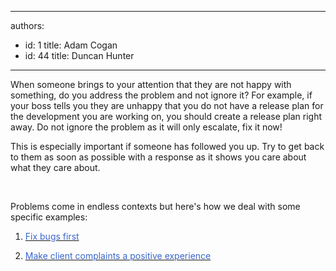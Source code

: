 

---
authors:
  - id: 1
    title: Adam Cogan
  - id: 44
    title: Duncan Hunter
---




<span class='intro'> <p>When someone brings to your attention that they are not happy with something, do you address the problem and not ignore it? For example, if your boss tells you they are unhappy that you do not have a release plan for the development you are working on, you should create a release plan right away. Do not ignore the problem as it will only escalate, fix it now! </p>
<p>This is especially important if someone has followed you up. Try to get back to them as soon as possible with a response as it shows you care about what they care about.</p> </span>

​<div style="display&#58;inline;">Problems come in endless contexts but here's how we deal with some specific examples&#58; <div><ol><li><a href="/management-do-you-fix-bugs-first"><font color="#3a66cc">Fix bugs first</font></a> </li>
<li><a href="http&#58;//www.ssw.com.au/ssw/Standards/Rules/RulesToBetterInboundCalls.aspx#MakeComplaintsPositive"><font color="#3a66cc">Make client complaints a positive experience</font></a> </li></ol>
</div></div>


